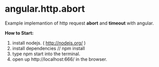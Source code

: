 angular.http.abort
==================

Example implemantion of http request **abort** and **timeout** with angular.   

**How to Start:**  
   
1. install nodejs. ( http://nodejs.org/ )  
2. install dependencies // npm install
2. type npm start into the terminal.
3. open up http://localhost:666/ in the browser.
